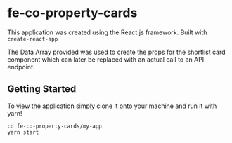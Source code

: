 # fe-co-property-cards

This application was created using the React.js framework. Built with
`create-react-app`

The Data Array provided was used to create the props for the shortlist card component which can later be replaced with an actual call to an API endpoint.

## Getting Started

To view the application simply clone it onto your machine and run it with yarn!
```git clone https://github.com/tomdaniels/fe-co-property-cards
cd fe-co-property-cards/my-app
yarn start
```
